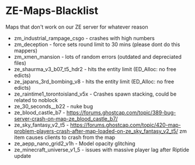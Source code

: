 # ZE-Maps-Blacklist
Maps that don't work on our ZE server for whatever reason

- zm_industrial_rampage_csgo - crashes with high numbers
- zm_deception - force sets round limit to 30 mins (please dont do this mappers)
- zm_xmen_mansion - lots of random errors (outdated and depreciated files)
- ze_shaurma_v3_b07_t5_hdr2 - hits the entity limit (ED_Alloc: no free edicts)
- ze_japans_3rd_bombing_v8 - hits the entity limit (ED_Alloc: no free edicts)
- ze_raintime1_torontoisland_v5x - Crashes spawn stacking, could be related to noblock
- ze_30_seconds__b22 - nuke bug
- ze_blood_castle_b7 - https://forums.ghostcap.com/topic/389-bug-server-crash-on-map-ze_blood_castle_b7/
- ze_sky_fantasy_v2_t5 - https://forums.ghostcap.com/topic/420-map-problem-players-crash-after-map-loaded-on-ze_sky_fantasy_v2_t5/ zm item causes clients to crash from the map
- ze_aepp_nano_grid2_v1h - Model opacity glitching
- ze_minecraft_universe_v1_5 - issues with massive player lag after Riptide update
